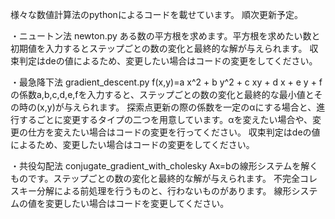 様々な数値計算法のpythonによるコードを載せています。
順次更新予定。

・ニュートン法 newton.py
ある数の平方根を求めます。平方根を求めたい数と初期値を入力するとステップごとの数の変化と最終的な解が与えられます。
収束判定はdeの値によるため、変更したい場合はコードの変更をしてください。

・最急降下法 gradient_descent.py
f(x,y)=a x^2 + b y^2 + c xy + d x + e y + f の係数a,b,c,d,e,fを入力すると、ステップごとの数の変化と最終的な最小値とその時の(x,y)が与えられます。
探索点更新の際の係数を一定のαにする場合と、進行するごとに変更するタイプの二つを用意しています。αを変えたい場合や、変更の仕方を変えたい場合はコードの変更を行ってください。
収束判定はdeの値によるため、変更したい場合はコードの変更をしてください。

・共役勾配法 conjugate_gradient_with_cholesky
Ax=bの線形システムを解くものです。ステップごとの数の変化と最終的な解が与えられます。
不完全コレスキー分解による前処理を行うものと、行わないものがあります。
線形システムの値を変更したい場合はコードを変更してください。
